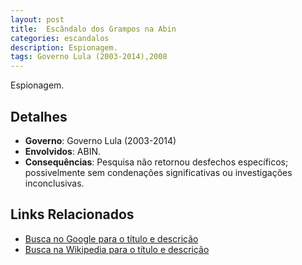 ```yaml
---
layout: post
title:  Escândalo dos Grampos na Abin
categories: escandalos
description: Espionagem.
tags: Governo Lula (2003-2014),2008
---
```


Espionagem.

## Detalhes
- **Governo**: Governo Lula (2003-2014)
- **Envolvidos**: ABIN.
- **Consequências**: Pesquisa não retornou desfechos específicos; possivelmente sem condenações significativas ou investigações inconclusivas.

## Links Relacionados
- [Busca no Google para o título e descrição](https://www.google.com/search?q=Esc%C3%A2ndalo%20dos%20Grampos%20na%20Abin%20Espionagem.%20Governo%20Lula%20%282003-2014%29)
- [Busca na Wikipedia para o título e descrição](https://en.wikipedia.org/w/index.php?search=Esc%C3%A2ndalo%20dos%20Grampos%20na%20Abin%20Espionagem.%20Governo%20Lula%20%282003-2014%29)
